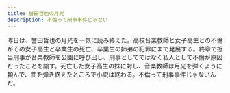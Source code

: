 ```yaml
---
title: 誉田哲也の月光
description: 不倫って刑事事件じゃない
---
```


昨日は、誉田哲也の月光を一気に読み終えた。高校音楽教師と女子高生との不倫がその女子高生と卒業生の死亡、卒業生の姉弟の犯罪にまで発展する。終章で担当刑事が音楽教師を公園に呼び出し、刑事としてではなく私人として不倫が原因だったことを諭す。死亡した女子高生の妹に対し、音楽教師は月光を弾くように頼んで、曲を弾き終えたところで小説は終わる。不倫って刑事事件じゃないんだ。
